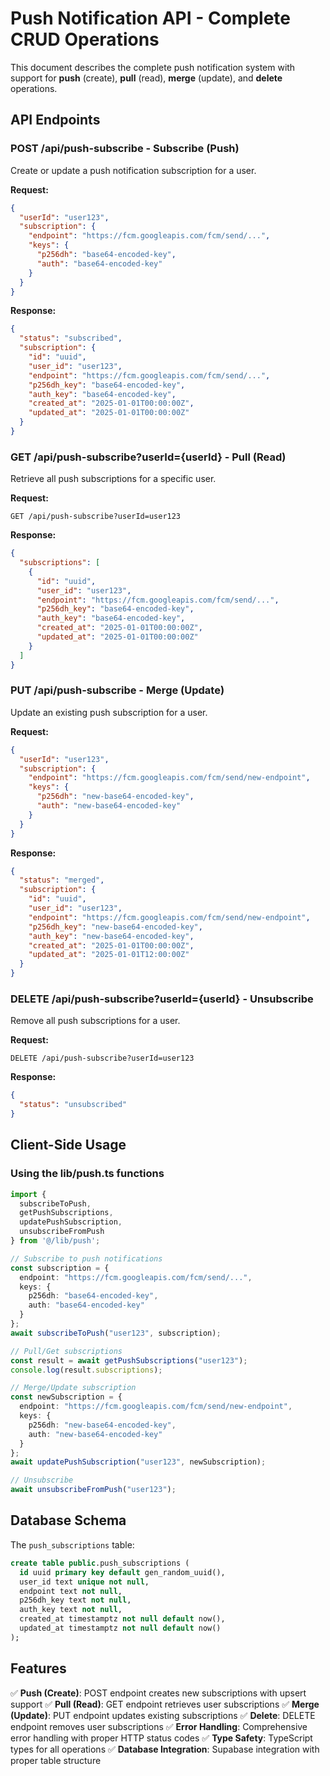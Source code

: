 # Push Notification API - Complete CRUD Operations

This document describes the complete push notification system with support for **push** (create), **pull** (read), **merge** (update), and **delete** operations.

## API Endpoints

### POST /api/push-subscribe - Subscribe (Push)
Create or update a push notification subscription for a user.

**Request:**
```json
{
  "userId": "user123",
  "subscription": {
    "endpoint": "https://fcm.googleapis.com/fcm/send/...",
    "keys": {
      "p256dh": "base64-encoded-key",
      "auth": "base64-encoded-key"
    }
  }
}
```

**Response:**
```json
{
  "status": "subscribed",
  "subscription": {
    "id": "uuid",
    "user_id": "user123",
    "endpoint": "https://fcm.googleapis.com/fcm/send/...",
    "p256dh_key": "base64-encoded-key",
    "auth_key": "base64-encoded-key",
    "created_at": "2025-01-01T00:00:00Z",
    "updated_at": "2025-01-01T00:00:00Z"
  }
}
```

### GET /api/push-subscribe?userId={userId} - Pull (Read)
Retrieve all push subscriptions for a specific user.

**Request:**
```
GET /api/push-subscribe?userId=user123
```

**Response:**
```json
{
  "subscriptions": [
    {
      "id": "uuid",
      "user_id": "user123",
      "endpoint": "https://fcm.googleapis.com/fcm/send/...",
      "p256dh_key": "base64-encoded-key",
      "auth_key": "base64-encoded-key",
      "created_at": "2025-01-01T00:00:00Z",
      "updated_at": "2025-01-01T00:00:00Z"
    }
  ]
}
```

### PUT /api/push-subscribe - Merge (Update)
Update an existing push subscription for a user.

**Request:**
```json
{
  "userId": "user123",
  "subscription": {
    "endpoint": "https://fcm.googleapis.com/fcm/send/new-endpoint",
    "keys": {
      "p256dh": "new-base64-encoded-key",
      "auth": "new-base64-encoded-key"
    }
  }
}
```

**Response:**
```json
{
  "status": "merged",
  "subscription": {
    "id": "uuid",
    "user_id": "user123",
    "endpoint": "https://fcm.googleapis.com/fcm/send/new-endpoint",
    "p256dh_key": "new-base64-encoded-key",
    "auth_key": "new-base64-encoded-key",
    "created_at": "2025-01-01T00:00:00Z",
    "updated_at": "2025-01-01T12:00:00Z"
  }
}
```

### DELETE /api/push-subscribe?userId={userId} - Unsubscribe
Remove all push subscriptions for a user.

**Request:**
```
DELETE /api/push-subscribe?userId=user123
```

**Response:**
```json
{
  "status": "unsubscribed"
}
```

## Client-Side Usage

### Using the lib/push.ts functions

```typescript
import { 
  subscribeToPush, 
  getPushSubscriptions, 
  updatePushSubscription, 
  unsubscribeFromPush 
} from '@/lib/push';

// Subscribe to push notifications
const subscription = {
  endpoint: "https://fcm.googleapis.com/fcm/send/...",
  keys: {
    p256dh: "base64-encoded-key",
    auth: "base64-encoded-key"
  }
};
await subscribeToPush("user123", subscription);

// Pull/Get subscriptions
const result = await getPushSubscriptions("user123");
console.log(result.subscriptions);

// Merge/Update subscription
const newSubscription = {
  endpoint: "https://fcm.googleapis.com/fcm/send/new-endpoint",
  keys: {
    p256dh: "new-base64-encoded-key",
    auth: "new-base64-encoded-key"
  }
};
await updatePushSubscription("user123", newSubscription);

// Unsubscribe
await unsubscribeFromPush("user123");
```

## Database Schema

The `push_subscriptions` table:

```sql
create table public.push_subscriptions (
  id uuid primary key default gen_random_uuid(),
  user_id text unique not null,
  endpoint text not null,
  p256dh_key text not null,
  auth_key text not null,
  created_at timestamptz not null default now(),
  updated_at timestamptz not null default now()
);
```

## Features

✅ **Push (Create)**: POST endpoint creates new subscriptions with upsert support
✅ **Pull (Read)**: GET endpoint retrieves user subscriptions
✅ **Merge (Update)**: PUT endpoint updates existing subscriptions
✅ **Delete**: DELETE endpoint removes user subscriptions
✅ **Error Handling**: Comprehensive error handling with proper HTTP status codes
✅ **Type Safety**: TypeScript types for all operations
✅ **Database Integration**: Supabase integration with proper table structure
